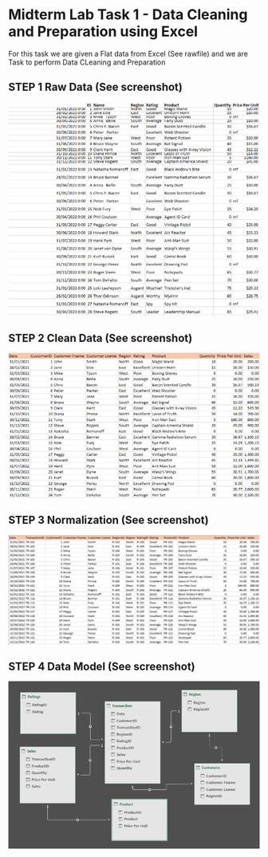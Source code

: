 # Midterm Lab Task 1 - Data Cleaning and Preparation using Excel

For this task we are given a Flat data from Excel (See rawfile) and we are Task to perform Data CLeaning and Preparation

## STEP 1 Raw Data (See screenshot)
![screenshot](image/Raw.png)
## STEP 2 Clean Data (See screenshot)
![screenshot](image/CLEAN.png)
## STEP 3 Normalization (See screenshot)
![screenshot](image/Normalization.png)
## STEP 4 Data Model (See screenshot)
![screenshot](image/DATAMODEL.png)
